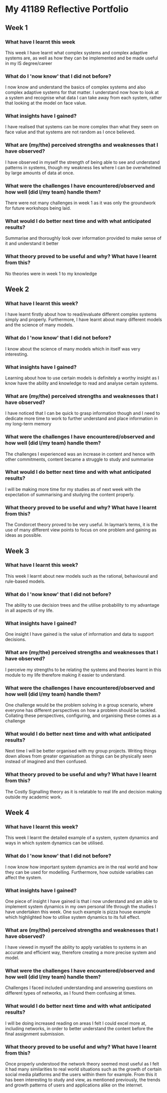 # My 41189 Reflective Portfolio

## Week 1

### What have I learnt this week

This week I have learnt what complex systems and complex adaptive systems are, as well as how they can be implemented and be made useful in my IS degree/career

### What do I 'now know' that I did not before?

I now know and understand the basics of complex systems and also complex adaptive systems for that matter. I understand now how to look at a system and recognise what data I can take away from each system, rather that looking at the model on face value.

### What insights have I gained?

I have realised that systems can be more complex than what they seem on face value and that systems are not random as I once believed.

### What are (my/the) perceived strengths and weaknesses that I have observed?

I have observed in myself the strength of being able to see and understand patterns in systems, though my weakness lies where I can be overwhelmed by large amounts of data at once. 

### What were the challenges I have encountered/observed and how well (did I/my team) handle them?

There were not many challenges in week 1 as it was only the groundwork for future workshops being laid.

### What would I do better next time and with what anticipated results?

Summarise and thoroughly look over information provided to make sense of it and understand it better

### What theory proved to be useful and why? What have I learnt from this?

No theories were in week 1 to my knowledge


## Week 2

### What have I learnt this week?

I have learnt firstly about how to read/evaluate different complex systems simply and properly. Furthermore, I have learnt about many different models and the science of many models.

### What do I 'now know' that I did not before?

I know about the science of many models which in itself was very interesting. 
### What insights have I gained?

Learning about how to use certain models is definitely a worthy insight as I know have the ability and knowledge to read and analyse certain systems.

### What are (my/the) perceived strengths and weaknesses that I have observed?

I have noticed that I can be quick to grasp information though and I need to dedicate more time to work to further understand and place information in my long-term memory
 
### What were the challenges I have encountered/observed and how well (did I/my team) handle them?

The challenges I experienced was an increase in content and hence with other commitments, content became a struggle to study and summarise 

### What would I do better next time and with what anticipated results?

I will be making more time for my studies as of next week with the expectation of summarising and studying the content properly.

### What theory proved to be useful and why? What have I learnt from this?

The Condorcet theory proved to be very useful. In layman’s terms, it is the use of many different view points to focus on one problem and gaining as ideas as possible.


## Week 3

### What have I learnt this week?

This week I learnt about new models such as the rational, behavioural and rule-based models.

### What do I 'now know' that I did not before?

The ability to use decision trees and the utilise probability to my advantage in all aspects of my life. 

### What insights have I gained?

One insight I have gained is the value of information and data to support decisions.

### What are (my/the) perceived strengths and weaknesses that I have observed?

I perceive my strengths to be relating the systems and theories learnt in this module to my life therefore making it easier to understand. 

### What were the challenges I have encountered/observed and how well (did I/my team) handle them?

One challenge would be the problem solving in a group scenario, where everyone has different perspectives on how a problem should be tackled. Collating these perspectives, configuring, and organising these comes as a challenge

### What would I do better next time and with what anticipated results?

Next time I will be better organised with my group projects. Writing things down allows from greater organisation as things can be physically seen instead of imagined and then confused.

### What theory proved to be useful and why? What have I learnt from this?

The Costly Signalling theory as it is relatable to real life and decision making outside my academic work.


## Week 4

### What have I learnt this week?

This week I learnt the detailed example of a system, system dynamics and ways in which system dynamics can be utilised. 

### What do I 'now know' that I did not before?

I now know how important system dynamics are in the real world and how they can be used for modelling. Furthermore, how outside variables can affect the system.

### What insights have I gained?

One piece of insight I have gained is that i now understand and am able to implement system dynamics in my own personal life through the studies I have undertaken this week. One such example is pizza house example which highlighted how to utilise system dynamics to its full effect.

### What are (my/the) perceived strengths and weaknesses that I have observed?

I have viewed in myself the ability to apply variables to systems in an accurate and efficient way, therefore creating a more precise system and model.

### What were the challenges I have encountered/observed and how well (did I/my team) handle them?

Challenges I faced included understanding and answering questions on different types of networks, as I found them confusing at times.

### What would I do better next time and with what anticipated results?
I will be doing increased reading on areas I felt I could excel more at, including networks, in order to better understand the content before the final assignment submission.

### What theory proved to be useful and why? What have I learnt from this?

Once properly understood the network theory seemed most useful as I felt it had many similarities to real world situations such as the growth of certain social media platforms and the users within them for example. From this it has been interesting to study and view, as mentioned previously, the trends and growth patterns of users and applications alike on the internet.
